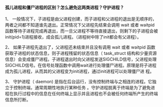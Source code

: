 #### 孤儿进程和僵尸进程的区别？怎么避免这两类进程？守护进程？

1、 ⼀般情况下，⼦进程是由⽗进程创建，⽽⼦进程和⽗进程的退出是⽆顺序的，两者之间都不知道谁先退出。正常情况下⽗进程先结束会调⽤ wait 或者 waitpid 函数等待⼦进程完成再退出，⽽⼀旦⽗进程不等待直接退出，则剩下的⼦进程会被init(pid=1)进程接收，成会孤⼉进程。（进程树中除了init都会有⽗进程）。

2、 如果⼦进程先退出了，⽗进程还未结束并且没有调⽤ wait 或者 waitpid 函数获取⼦进程的状态信息，则⼦进程残留的状态信息（ task_struct 结构和少量资源信息）会变成僵⼫进程。⼦进程退出时向⽗进程发送SIGCHILD信号，⽗进程处理SIGCHILD信号。在信号处理函数中调⽤wait进⾏处理僵⼫进程。原理是将⼦进程成为孤⼉进程，从⽽其的⽗进程变为init进程，通过init进程可以处理僵⼫进
程。

3、 守护进程（ daemon) 是指在后台运⾏，没有控制终端与之相连的进程。它独⽴于控制终端，通常周期性地执⾏某种任务 。守护进程脱离于终端是为了避免进程在执⾏过程中的信息在任何终端上显示并且进程也不会被任何终端所产⽣的终端信息所打断。